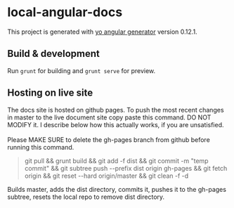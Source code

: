 # local-angular-docs

This project is generated with [yo angular generator](https://github.com/yeoman/generator-angular)
version 0.12.1.

## Build & development

Run `grunt` for building and `grunt serve` for preview.

## Hosting on live site

The docs site is hosted on github pages. To push the most recent changes in master to the live document site copy paste this command. DO NOT MODIFY it. I describe below how this actually works, if you are unsatisfied.<br /><br />
Please MAKE SURE to delete the gh-pages branch from github before running this command.
> git pull && grunt build && git add -f dist && git commit -m "temp commit" && git subtree push --prefix dist origin gh-pages && git fetch origin && git reset --hard origin/master && git clean -f -d

Builds master, adds the dist directory, commits it, pushes it to the gh-pages subtree, resets the local repo to remove dist directory.
